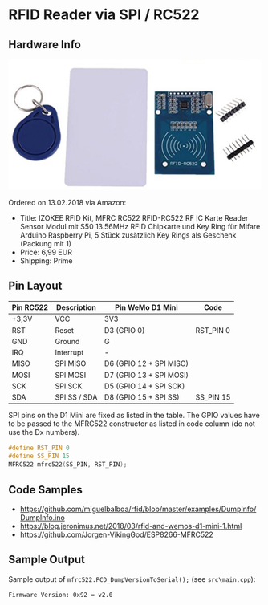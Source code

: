 # RFID Reader via SPI / RC522

## Hardware Info

![Hardware](hardware.png)

Ordered on 13.02.2018 via Amazon:

* Title: IZOKEE RFID Kit, MFRC RC522 RFID-RC522 RF IC Karte Reader Sensor Modul mit S50 13.56MHz RFID Chipkarte und Key Ring für Mifare Arduino Raspberry Pi, 5 Stück zusätzlich Key Rings als Geschenk (Packung mit 1)
* Price: 6,99 EUR
* Shipping: Prime

## Pin Layout

| Pin RC522 | Description  | Pin WeMo D1 Mini        | Code      |
|-----------|--------------|-------------------------|-----------|
| +3,3V     | VCC          | 3V3                     |           |
| RST       | Reset        | D3 (GPIO 0)             | RST_PIN 0 |
| GND       | Ground       | G                       |           |
| IRQ       | Interrupt    | -                       |           |
| MISO      | SPI MISO     | D6 (GPIO 12 + SPI MISO) |           |
| MOSI      | SPI MOSI     | D7 (GPIO 13 + SPI MOSI) |           |
| SCK       | SPI SCK      | D5 (GPIO 14 + SPI SCK)  |           |
| SDA       | SPI SS / SDA | D8 (GPIO 15 + SPI SS)   | SS_PIN 15 |

SPI pins on the D1 Mini are fixed as listed in the table.
The GPIO values have to be passed to the MFRC522 constructor as listed in code column (do not use the Dx numbers).

```cpp
#define RST_PIN 0
#define SS_PIN 15
MFRC522 mfrc522(SS_PIN, RST_PIN);
```

## Code Samples

* <https://github.com/miguelbalboa/rfid/blob/master/examples/DumpInfo/DumpInfo.ino>
* <https://blog.jeronimus.net/2018/03/rfid-and-wemos-d1-mini-1.html>
* <https://github.com/Jorgen-VikingGod/ESP8266-MFRC522>

## Sample Output

Sample output of `mfrc522.PCD_DumpVersionToSerial();` (see `src\main.cpp`):

```text
Firmware Version: 0x92 = v2.0
```
